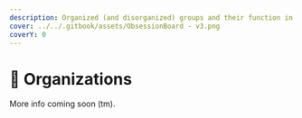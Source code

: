 ```yaml
---
description: Organized (and disorganized) groups and their function in Frogland.
cover: ../../.gitbook/assets/ObsessionBoard - v3.png
coverY: 0
---
```


# 🏢 Organizations

More info coming soon (tm).&#x20;
